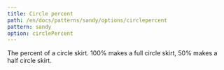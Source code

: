 ```yaml
---
title: Circle percent
path: /en/docs/patterns/sandy/options/circlepercent
pattern: sandy
option: circlePercent
---
```

The percent of a circle skirt. 100% makes a full circle skirt, 50% makes a half circle skirt.
